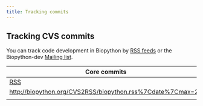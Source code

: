 ```yaml
---
title: Tracking commits
---
```


Tracking CVS commits
--------------------

You can track code development in Biopython by [RSS
feeds](wp:RSS_(file_format) "wikilink") or the Biopython-dev [Mailing
list](Mailing_lists "wikilink").

| Core commits                                                            |
|-------------------------------------------------------------------------|
| [RSS](http://biopython.org/CVS2RSS/biopython.rss)                       |
| <rss><http://biopython.org/CVS2RSS/biopython.rss%7Cdate%7Cmax=20></rss> |
||



